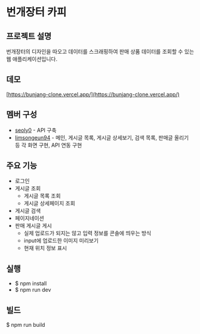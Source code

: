 # 번개장터 카피

## 프로젝트 설명
번개장터의 디자인을 따오고 데이터를 스크래핑하여 판매 상품 데이터를 조회할 수 있는 웹 애플리케이션입니다.

## 데모
[https://bunjang-clone.vercel.app/](https://bunjang-clone.vercel.app/)

## 멤버 구성
* [seoly0](https://github.com/seoly0) - API 구축
* [limsongeun94](https://github.com/limsongeun94) - 메인, 게시글 목록, 게시글 상세보기, 검색 목록, 판매글 올리기 등 각 화면 구현, API 연동 구현

## 주요 기능
* 로그인
* 게시글 조회
  * 게시글 목록 조회
  * 게시글 상세페이지 조회
* 게시글 검색
* 페이지네이션
* 판매 게시글 게시
  * 실제 업로드가 되지는 않고 입력 정보를 콘솔에 띄우는 방식
  * input에 업로드한 이미지 미리보기
  * 현재 위치 정보 표시
  
## 실행
* $ npm install
* $ npm run dev

## 빌드
$ npm run build
